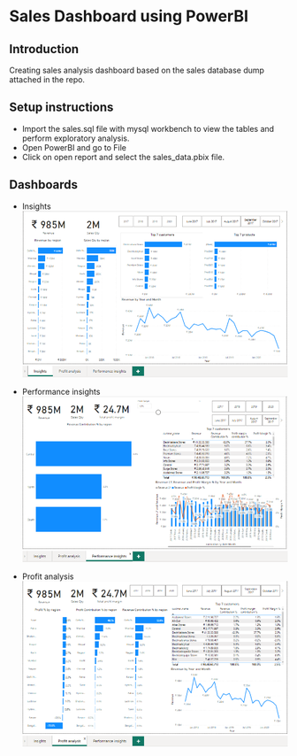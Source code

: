 # Sales Dashboard using PowerBI

## Introduction
Creating sales analysis dashboard based on the sales database dump attached in the repo. 

## Setup instructions
- Import the sales.sql file with mysql workbench to view the tables and perform exploratory analysis.
- Open PowerBI and go to File
- Click on open report and select the sales_data.pbix file.

## Dashboards

- Insights
![insights](./screenshots/insights.PNG)

- Performance insights
![Performance insights](./screenshots/performance-insights.PNG)

- Profit analysis
![Profit analysis](./screenshots/profit-analysis.PNG)